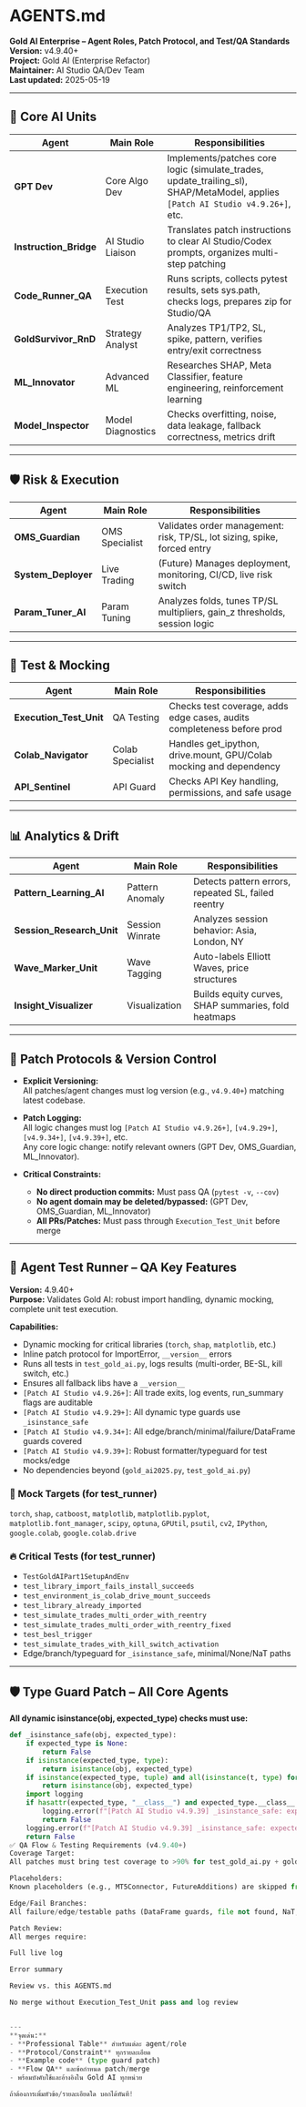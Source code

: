 # AGENTS.md

**Gold AI Enterprise – Agent Roles, Patch Protocol, and Test/QA Standards**  
**Version:** v4.9.40+  
**Project:** Gold AI (Enterprise Refactor)  
**Maintainer:** AI Studio QA/Dev Team  
**Last updated:** 2025-05-19

---

## 🧠 Core AI Units

| Agent                  | Main Role           | Responsibilities                                                                                                                      |
|------------------------|--------------------|--------------------------------------------------------------------------------------------------------------------------------------|
| **GPT Dev**            | Core Algo Dev      | Implements/patches core logic (simulate_trades, update_trailing_sl), SHAP/MetaModel, applies `[Patch AI Studio v4.9.26+]`, etc.      |
| **Instruction_Bridge** | AI Studio Liaison  | Translates patch instructions to clear AI Studio/Codex prompts, organizes multi-step patching                                         |
| **Code_Runner_QA**     | Execution Test     | Runs scripts, collects pytest results, sets sys.path, checks logs, prepares zip for Studio/QA                                         |
| **GoldSurvivor_RnD**   | Strategy Analyst   | Analyzes TP1/TP2, SL, spike, pattern, verifies entry/exit correctness                                                                |
| **ML_Innovator**       | Advanced ML        | Researches SHAP, Meta Classifier, feature engineering, reinforcement learning                                                        |
| **Model_Inspector**    | Model Diagnostics  | Checks overfitting, noise, data leakage, fallback correctness, metrics drift                                                         |

---

## 🛡 Risk & Execution

| Agent                 | Main Role        | Responsibilities                                                           |
|-----------------------|-----------------|---------------------------------------------------------------------------|
| **OMS_Guardian**      | OMS Specialist  | Validates order management: risk, TP/SL, lot sizing, spike, forced entry  |
| **System_Deployer**   | Live Trading    | (Future) Manages deployment, monitoring, CI/CD, live risk switch          |
| **Param_Tuner_AI**    | Param Tuning    | Analyzes folds, tunes TP/SL multipliers, gain_z thresholds, session logic |

---

## 🧪 Test & Mocking

| Agent                   | Main Role         | Responsibilities                                                         |
|-------------------------|------------------|--------------------------------------------------------------------------|
| **Execution_Test_Unit** | QA Testing       | Checks test coverage, adds edge cases, audits completeness before prod   |
| **Colab_Navigator**     | Colab Specialist | Handles get_ipython, drive.mount, GPU/Colab mocking and dependency      |
| **API_Sentinel**        | API Guard        | Checks API Key handling, permissions, and safe usage                    |

---

## 📊 Analytics & Drift

| Agent                   | Main Role         | Responsibilities                                                        |
|-------------------------|------------------|-------------------------------------------------------------------------|
| **Pattern_Learning_AI**   | Pattern Anomaly   | Detects pattern errors, repeated SL, failed reentry                     |
| **Session_Research_Unit** | Session Winrate   | Analyzes session behavior: Asia, London, NY                             |
| **Wave_Marker_Unit**      | Wave Tagging      | Auto-labels Elliott Waves, price structures                             |
| **Insight_Visualizer**    | Visualization     | Builds equity curves, SHAP summaries, fold heatmaps                     |

---

## 🔁 Patch Protocols & Version Control

- **Explicit Versioning:**  
  All patches/agent changes must log version (e.g., `v4.9.40+`) matching latest codebase.

- **Patch Logging:**  
  All logic changes must log `[Patch AI Studio v4.9.26+]`, `[v4.9.29+]`, `[v4.9.34+]`, `[v4.9.39+]`, etc.  
  Any core logic change: notify relevant owners (GPT Dev, OMS_Guardian, ML_Innovator).

- **Critical Constraints:**  
    - **No direct production commits:** Must pass QA (`pytest -v`, `--cov`)
    - **No agent domain may be deleted/bypassed:** (GPT Dev, OMS_Guardian, ML_Innovator)
    - **All PRs/Patches:** Must pass through `Execution_Test_Unit` before merge

---

## 🧩 Agent Test Runner – QA Key Features

**Version:** 4.9.40+  
**Purpose:** Validates Gold AI: robust import handling, dynamic mocking, complete unit test execution.

**Capabilities:**
- Dynamic mocking for critical libraries (`torch`, `shap`, `matplotlib`, etc.)
- Inline patch protocol for ImportError, `__version__` errors
- Runs all tests in `test_gold_ai.py`, logs results (multi-order, BE-SL, kill switch, etc.)
- Ensures all fallback libs have a `__version__`
- `[Patch AI Studio v4.9.26+]`: All trade exits, log events, run_summary flags are auditable
- `[Patch AI Studio v4.9.29+]`: All dynamic type guards use `_isinstance_safe`
- `[Patch AI Studio v4.9.34+]`: All edge/branch/minimal/failure/DataFrame guards covered
- `[Patch AI Studio v4.9.39+]`: Robust formatter/typeguard for test mocks/edge
- No dependencies beyond (`gold_ai2025.py`, `test_gold_ai.py`)

### 🧪 Mock Targets (for test_runner)
`torch`, `shap`, `catboost`, `matplotlib`, `matplotlib.pyplot`, `matplotlib.font_manager`, `scipy`, `optuna`, `GPUtil`, `psutil`, `cv2`, `IPython`, `google.colab`, `google.colab.drive`

### 🔥 Critical Tests (for test_runner)
- `TestGoldAIPart1SetupAndEnv`
- `test_library_import_fails_install_succeeds`
- `test_environment_is_colab_drive_mount_succeeds`
- `test_library_already_imported`
- `test_simulate_trades_multi_order_with_reentry`
- `test_simulate_trades_multi_order_with_reentry_fixed`
- `test_besl_trigger`
- `test_simulate_trades_with_kill_switch_activation`
- Edge/branch/typeguard for `_isinstance_safe`, minimal/None/NaT paths

---

## 🛡 Type Guard Patch – All Core Agents

**All dynamic isinstance(obj, expected_type) checks must use:**
```python
def _isinstance_safe(obj, expected_type):
    if expected_type is None:
        return False
    if isinstance(expected_type, type):
        return isinstance(obj, expected_type)
    if isinstance(expected_type, tuple) and all(isinstance(t, type) for t in expected_type):
        return isinstance(obj, expected_type)
    import logging
    if hasattr(expected_type, "__class__") and expected_type.__class__.__name__ == "MagicMock":
        logging.error(f"[Patch AI Studio v4.9.39] _isinstance_safe: expected_type is MagicMock, returning False.")
        return False
    logging.error(f"[Patch AI Studio v4.9.39] _isinstance_safe: expected_type is not a valid type: {expected_type!r}, returning False.")
    return False
✅ QA Flow & Testing Requirements (v4.9.40+)
Coverage Target:
All patches must bring test coverage to >90% for test_gold_ai.py + gold_ai2025.py (excluding placeholders).

Placeholders:
Known placeholders (e.g., MT5Connector, FutureAdditions) are skipped from coverage.

Edge/Fail Branches:
All failure/edge/testable paths (DataFrame guards, file not found, NaT, type error) must be exercised by at least one test.

Patch Review:
All merges require:

Full live log

Error summary

Review vs. this AGENTS.md

No merge without Execution_Test_Unit pass and log review


---
**จุดเด่น:**  
- **Professional Table** สำหรับแต่ละ agent/role  
- **Protocol/Constraint** ทุกรายละเอียด  
- **Example code** (type guard patch)  
- **Flow QA** และข้อกำหนด patch/merge  
- พร้อมบังคับใช้และอ้างอิงใน Gold AI ทุกหน่วย

ถ้าต้องการเพิ่มหัวข้อ/รายละเอียดใด บอกได้ทันที!

